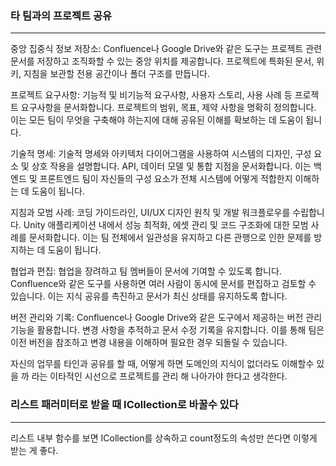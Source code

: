 ### 타 팀과의 프로젝트 공유

---

중앙 집중식 정보 저장소: Confluence나 Google Drive와 같은 도구는 프로젝트 관련 문서를 저장하고 조직화할 수 있는 중앙 위치를 제공합니다. 프로젝트에 특화된 문서, 위키, 지침을 보관할 전용 공간이나 폴더 구조를 만듭니다.

프로젝트 요구사항: 기능적 및 비기능적 요구사항, 사용자 스토리, 사용 사례 등 프로젝트 요구사항을 문서화합니다. 프로젝트의 범위, 목표, 제약 사항을 명확히 정의합니다. 이는 모든 팀이 무엇을 구축해야 하는지에 대해 공유된 이해를 확보하는 데 도움이 됩니다.

기술적 명세: 기술적 명세와 아키텍처 다이어그램을 사용하여 시스템의 디자인, 구성 요소 및 상호 작용을 설명합니다. API, 데이터 모델 및 통합 지점을 문서화합니다. 이는 백엔드 및 프론트엔드 팀이 자신들의 구성 요소가 전체 시스템에 어떻게 적합한지 이해하는 데 도움이 됩니다.

지침과 모범 사례: 코딩 가이드라인, UI/UX 디자인 원칙 및 개발 워크플로우를 수립합니다. Unity 애플리케이션 내에서 성능 최적화, 에셋 관리 및 코드 구조화에 대한 모범 사례를 문서화합니다. 이는 팀 전체에서 일관성을 유지하고 다른 관행으로 인한 문제를 방지하는 데 도움이 됩니다.

협업과 편집: 협업을 장려하고 팀 멤버들이 문서에 기여할 수 있도록 합니다. Confluence와 같은 도구를 사용하면 여러 사람이 동시에 문서를 편집하고 검토할 수 있습니다. 이는 지식 공유를 촉진하고 문서가 최신 상태를 유지하도록 합니다.

버전 관리와 기록: Confluence나 Google Drive와 같은 도구에서 제공하는 버전 관리 기능을 활용합니다. 변경 사항을 추적하고 문서 수정 기록을 유지합니다. 이를 통해 팀은 이전 버전을 참조하고 변경 내용을 이해하며 필요한 경우 되돌릴 수 있습니다.

자신의 업무를 타인과 공유를 할 때, 어떻게 하면 도메인의 지식이 없더라도 이해할수 있을 까 라는 이타적인 시선으로 프로젝트를 관리 해 나아가야 한다고 생각한다.

### 리스트 패러미터로 받을 때 ICollection<Int>로 바꿀수 있다

---

리스트 내부 함수를 보면 ICollection<int>를 상속하고 count정도의 속성만 쓴다면 이렇게 받는 게 좋다.
